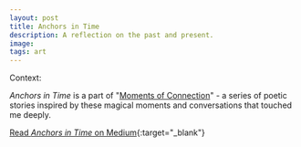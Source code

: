 ```yaml
---
layout: post
title: Anchors in Time
description: A reflection on the past and present.
image:
tags: art
---
```


Context: 

*Anchors in Time* is a part of "[Moments of Connection](/moments-of-connection)" - a series of poetic stories inspired by these magical moments and conversations that touched me deeply.

[Read *Anchors in Time* on Medium](https://medium.com/@michal.korzonek/anchors-in-time-a5829e7e6e90){:target="_blank"}